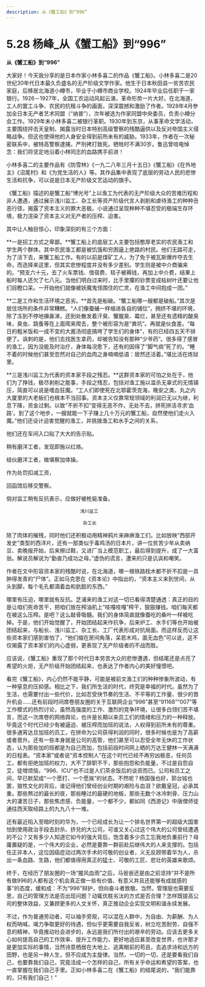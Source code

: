 ```yaml
---
description: 从《蟹工船》到“996”
---
```


# 5.28 杨峰\_从《蟹工船》到“996”

**从《蟹工船》到“996”**

大家好！今天我分享的是日本作家小林多喜二的作品《蟹工船》。小林多喜二是20世纪30年代日本最久负盛名的无产阶级文学作家。他生于日本秋田县一贫苦农民家庭，后移居北海道小樽市，毕业于小樽市商业学校。1924年毕业后任职于一家银行。1926－1927年，全国工农运动风起云涌，革命形势一片大好。在北海道，工人的罢工斗争、农民的抗租斗争的画面，深深震撼和激励了作者。1928年4月参加全日本无产者艺术同盟（“纳普”），次年被选为作家同盟中央委员，负责小樽分会工作。1929年末小林多喜二被银行革职。1930年到东京，从事革命文学活动，主要围绕抨击天皇制、揭露当时日本特别高级警察的残酷逼供以及反对帝国主义侵略战争。但这也使得他的人身安全得到前所未有的威胁。1933年，作者在一次秘密联系中，被特高警察逮捕，严刑拷打致死。牺牲时不满30岁。鲁迅曾唁电悼念：我们将坚定地沿着小林同志的血路携手前进！

小林多喜二的主要作品有《防雪林》《一九二八年三月十五日》《蟹工船》《在外地主》《沼尾村》和《为党生活的人》等。其作品集中表现了底层的劳动人民的悲惨生活和抗争，可以说是日本无产阶级文艺运动的旗手。

《蟹工船》描述的是蟹工船“博光号”上以渔工为代表的无产阶级大众的苦难历程和非人遭遇，通过展示浅川监工、杂工长等资产阶级代言人剥削和虐待渔工的种种丑恶行径，揭露了资本主义的罪大恶极。小说通过呈现种种不堪忍受的极端生存环境，极力渲染了资本主义对无产者的压榨、迫害。

其中让人触目惊心，印象深刻的有三个方面：

**一是招工方式之卑鄙。**蟹工船上的底层工人主要包括憨厚老实的农民渔工和学生两个群体。其中农民渔工都是被饥饿和穷困逼上绝路的村民。他们无路可走，为了活下去，来蟹工船工作。有的以前是煤矿工人，为了免于被瓦斯爆炸夺去生命，而选择来这里，但其实悲惨程度并没有多少差别。学生则是被中介商骗来的。“预支六十元，去了火车票钱、借宿费、毯子被褥钱，再加上中介费，结果上船时每人还欠了七八元。当他们明白过来时，比手里攥的钞票变成枯树叶还要让他们目瞪口呆。一开始他们就像被妖魔鬼怪围住的亡灵，在渔工中间抱成一团。”

**二是工作和生活环境之恶劣。**首先是船破。“蟹工船哪一艘都是破船。”其次是居住场所的条件非常糟糕。“人们像蚕蛹一样缩进各自的铺位”，拥挤不堪的环境，除了冻到不停地擤鼻涕，还到处散发着汗臭、蟹腥臭、霉烂，甚至还有遗精的酸臭味，臭虫、跳蚤等在上面爬来爬去，整个被形容为是“粪坑”。再就是伙食差。“每日的粗米饭和一成不变的大酱汤彻底搞垮了学生们的身体”，有的已经四五天不排便了。讽刺的是，他们去找医生拿药，却被告知没有那种“少爷药”。很多得了感冒的渔工，因为没能及时治疗，身体每况愈下，还有的因得了“脚气病”死了的。“睡不着的时候他们甚至忽然对自己的血肉之身喃喃低语：居然还活着。”堪比活在炼狱里。

**三是浅川监工为代表的资本家手段之残忍。**这群资本家的可怕之处在于，他们为了挣钱，极尽剥削之能事，手段之残忍，包括对渔工施以滥杀无辜式的无情镇压，简直可以说是嗜血狂魔。“工人们即使死在北鄂霍茨克海，晚安之类。丸之内大厦里的大老板们也根本不当回事。资本主义仅靠常规领域的利润已无以为继，利息下降，资金过剩。以致“不折不扣”变得无恶不作，无处不去，拼死拼活寻求‘血路’。到了这个地步，一艘就能一下子赚上几十万元的蟹工船，自然使他们走火入魔。”他们还设计迫害觉醒的渔工，并挑拨渔工和水手之间的关系，

他们还在车间入口贴了大大的告示贴。

稍有磨洋工者，发现即施以红烙。

结伙磨洋工者，做堪察加体操。

作为处罚扣减工资，

回函馆后移交警察。

倘对监工稍有反抗表示，应做好被枪毙准备。

                               浅川监工

                                杂工长

除了肉体的摧残，同时他们还积极动用精神鸦片来麻痹渔工们。比如放映“西部开发史”类型的西洋片，还有一部类似于毒鸡汤的日本片，讲一位贫苦少年从卖纳豆、卖晚报开始，后来擦过鞋，又进厂当上模范职工，最后得到提升，成了一大富翁。解说员解说为“勤奋乃成功之母。”虚伪的谎言，遭来的只是讥讽和嘲笑。

作者在文中形容资本家的残酷时说，在北海道，哪一根铁路枕木都不折不扣是一具肿得发青的“尸体”。正如马克思在《资本论》中指出的，“资本主义来到世间，从头到脚，每个毛孔都滴着血和肮脏的东西。”

哪里有压迫，哪里就有反抗。芝浦来的渔工对这一切已看得清楚通透：真正的目的是让咱们死命苦干，把咱们放在榨油机上“吱嘎吱嘎”榨干，狠狠赚钱。咱们每天都在被这么压榨。是吧？这么敲骨吸髓。我们的身体简直就像蚕吃的桑叶一样被吃掉。于是，他们开始觉醒了，开始团结起来作抗争，后来炉工、水手们等也开始被团结起来，与船长、浅川监工、杂工长、工厂代表形成对抗局面。而这样反而让这些资本家们感到害怕了，“他们缩在房间角落，呆若木鸡，面无血色”可以说，这不仅揭露了资本家们的内心虚弱，更表现了无产阶级者的不战而胜。

应该说，《蟹工船》重现了那个时代日本劳苦大众的悲惨遭遇，但结尾还是点亮了希望的火炬，无产阶级开始团结起来，也表达了作者内心的美好憧憬吧。

看完《蟹工船》，内心仍然不能平静，可能是被前文渔工们的种种惨象所波动，有一种窒息的压抑感。相比之下，我们所生活的时代，终究是幸福的时代。虽然为了生活，也需要付出一些代价，比如忍受快节奏的生活、不平等的工作量、很少的晋升机会……还有前段时间席卷朋友圈的关于互联网企业“996”甚至“91168”“007”等工作模式的热烈讨论，虽然高强度的工作、激烈的竞争环境，让很多白领们苦不堪言，而这一次席卷的网络舆论，也许是长期以来员工们的情绪和压力的一种释放。毕竟这个时代已经少有被逼迫、被压榨而加班的说法，人权得到前所未有的尊重。很多通宵达旦加班的员工，在拼命为公司获得利润的同时，很多时候也是为了高薪或者晋升。还有一些本身就是公司的高管，他们甚至可以忍受全年无休的工作状态，认为那些加的班都是为自己而加，包括前段时间网上晒的万达王健林一天满满的日程表。“资本家”或者说“资本控制人”在这个时代已经不再穷凶极恶，任何员工，都有拒绝加班的权力，大不了辞职不干，那些抱怨和负能量，不过是自怨自艾、徒增烦恼，“996、ICU”也不过是人们茶余饭后的谈资而已。公司和员工之间，早已默契成“一个愿打、一个愿挨”的状态。不然呢？杨国强也好，郭台铭也罢，狼性文化的背后，谁记得他们曾经创业时期的艰险与血泪？欲戴皇冠，必承其重。那些熬过的最长的夜，那些睡过的最硬的地板，那些无数个冰冷刺骨、压力山大的凄苦日子，那些焦虑感、负能量，一个都不少，都如同《西游记》中唐僧师徒通往西天取经路上的九九八十一难。

还有最近陷入至暗时刻的华为，一个已经成长为让一个排名世界第一的超级大国害怕到使用政治手段去封杀、挤兑的大公司，可谁又关心过这个伟大的公司曾经遭遇的不公？又有多少人知道它如今的强大背后，饱含着多少员工忘我地负重前行？毋庸置疑的是，一个伟大的企业，必然是要靠一群前赴后继伟大的人来支撑的。包括任正非本人，这位因癌症动过两次手术的可敬的创业者，义无反顾带着华为人，杀出一条血路、生路，他们都值得用真正的猛士、可敬的工匠、悲壮的英雄来歌颂。

终于，在经历了朋友圈的一场“腥风血雨”之后，马爸爸还是由之前坚持“并不是所有做996的人都有这个机会真正做一些有价值、有意义并且还能够有成就感的事”的态度，缓和成：不为“996”辩护，但向奋斗者致敬。当然，管理层也需要反思，自己的管理方法是否出现问题？动辄优胜劣汰的方式是否合理？怎样既提高公司的整体效益，又兼顾更多的人文关怀，真正推动企业实现文明和谐永续发展。

不过，作为普通劳动者，可以袖手旁观，可以混在人群中，为自由、为薪酬、为人权而呐喊，竭力争取更好的待遇，但似乎更需要自我反省，树立吃苦耐劳、自强不息的精神，毕竟推动社会进步的，永远是我们所付出的艰辛的劳动。应该去更多关心如何提高自己的工作效率、提升工作能力，更好地适应甚至改变世界，也许那才是更加实际的事情，当然诗意栖居在大地上、逃离眼前的苟且，去追求诗和远方的田野，也是另一种人生，但不应成为主旋律。当然，一切的一切，还是要看我们自己，也要靠我们自己，究竟活成一个怎样的自己，所有关乎命运和希望的答案，也一直掌握在我们自己手里。正如小林多喜二在《蟹工船》的结尾说的，“我们能靠的，只有我们自己！”

